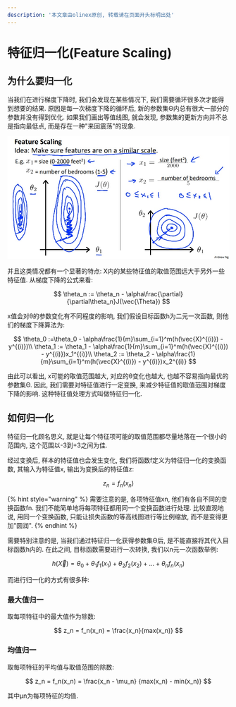 ```yaml
---
description: '本文章由olinex原创, 转载请在页面开头标明出处'
---
```


# 特征归一化\(Feature Scaling\)

## 为什么要归一化

当我们在进行梯度下降时, 我们会发现在某些情况下, 我们需要循环很多次才能得到想要的结果. 原因是每一次梯度下降的循环后, 新的参数集Θ内总有很大一部分的参数并没有得到优化. 如果我们画出等值线图, 就会发现, 参数集的更新方向并不总是指向最低点, 而是存在一种"来回震荡"的现象.

![&#x6765;&#x81EA;Andrew Ng&#x6559;&#x6388;&#x7684;PPT](../../../.gitbook/assets/ahr0cdovl2ltzy5ibg9nlmnzzg4ubmv0lziwmtcwnzezmtq0mdi1mdqx.jpeg)

并且这类情况都有一个显著的特点: X内的某些特征值的取值范围远大于另外一些特征值. 从梯度下降的公式来看:

$$
\theta_n := \theta_n - \alpha\frac{\partial}{\partial\theta_n}J(\vec{\Theta})
$$

x值会对θ的参数变化有不同程度的影响, 我们假设目标函数h为二元一次函数, 则他们的梯度下降算法为:

$$
\theta_0 :=\theta_0 - \alpha\frac{1}{m}\sum_{i=1}^m(h(\vec{X}^{(i)}) - y^{(i)})\\
\theta_1 := \theta_1 - \alpha\frac{1}{m}\sum_{i=1}^m(h(\vec{X}^{(i)}) - y^{(i)})x_1^{(i)}\\
\theta_2 := \theta_2 - \alpha\frac{1}{m}\sum_{i=1}^m(h(\vec{X}^{(i)}) - y^{(i)})x_2^{(i)}
$$

由此可以看出, x可能的取值范围越大, 对应的θ变化也越大, 也越不容易指向最优的参数集Θ. 因此, 我们需要对特征值进行一定变换, 来减少特征值的取值范围对梯度下降的影响. 这种特征值处理方式叫做特征归一化.

## 如何归一化

特征归一化顾名思义, 就是让每个特征项可能的取值范围都尽量地落在一个很小的范围内, 这个范围以-3到+3之间为佳.

经过变换后, 样本的特征值也会发生变化, 我们将函数f定义为特征归一化的变换函数, 其输入为特征值x, 输出为变换后的特征值z:

$$
z_n = f_n(x_n)
$$

{% hint style="warning" %}
需要注意的是, 各项特征值xn, 他们有各自不同的变换函数fn. 我们不能简单地将每项特征都用同一个变换函数进行处理. 比较直观地说, 用同一个变换函数, 只能让损失函数的等高线图进行等比例缩放, 而不是变得更加"圆润".
{% endhint %}

需要特别注意的是, 当我们通过特征归一化获得参数集Θ后, 是不能直接将其代入目标函数h内的. 在此之间, 目标函数需要进行一次转换, 我们以n元一次函数举例:

$$
h(\vec{X}) = \theta_0 + 
\theta_1f_1(x_1) + 
\theta_2f_2(x_2) +
... +
 \theta_nf_n(x_n)
$$

而进行归一化的方式有很多种:

### 最大值归一

取每项特征中的最大值作为除数:

$$
z_n = f_n(x_n) = \frac{x_n}{max(x_n)}
$$



### 均值归一

取每项特征的平均值与取值范围的除数:

$$
z_n = f_n(x_n) = \frac{x_n - \mu_n}
{max(x_n) - min(x_n)}
$$

其中μn为每项特征的均值.

